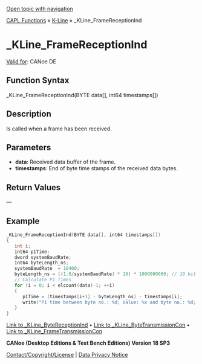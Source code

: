 [Open topic with navigation](../../../../../CANoeDEFamily.htm#Topics/CAPLFunctions/KLine/Functions/CAPLfunctionKLineFrameReceptionInd.md)

[CAPL Functions](../../CAPLfunctions.md) » [K-Line](../CAPLfunctionsKLineOverview.md) » _KLine_FrameReceptionInd

# _KLine_FrameReceptionInd

[Valid for](../../../Shared/FeatureAvailability.md):  CANoe DE

## Function Syntax

_KLine_FrameReceptionInd(BYTE data[], int64 timestamps[])

## Description

Is called when a frame has been received.

## Parameters

- **data**: Received data buffer of the frame.
- **timestamps**: End of byte time stamps of the received data bytes.

## Return Values

—

## Example

```c
_KLine_FrameReceptionInd(BYTE data[], int64 timestamps[])
{
   int i;
   int64 p1Time;
   dword systemBaudRate;
   int64 byteLength_ns;
   systemBaudRate  = 10400;
   byteLength_ns = ((1.0/systemBaudRate) * 10) * 1000000000; // 10 bit times in ns
   // Calculate P1 Times
   for (i = 0; i < elcount(data)-1; ++i)
   {
      p1Time = (timestamps[i+1] - byteLength_ns) - timestamps[i];
      write("P1 time between byte no.: %d; Value: %x and byte no.: %d; Value: %x == [%.6f]\n ", i, data[i], i+1, data[i+1], p1Time/1000000000.0);
   }
}
```

[Link to _KLine_ByteReceptionInd](CAPLfunctionKLineByteReceptionInd.md) • [Link to _KLine_ByteTransmissionCon](CAPLfunctionKLineByteTransmissionCon.md) • [Link to _KLine_FrameTransmissionCon](CAPLfunctionKLineFrameTransmissionCon.md)

**CANoe (Desktop Editions & Test Bench Editions) Version 18 SP3**

[Contact/Copyright/License](../../../Shared/ContactCopyrightLicense.md) | [Data Privacy Notice](https://www.vector.com/int/en/company/get-info/privacy-policy/)
